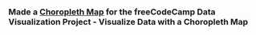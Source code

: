### Made a [Choropleth Map](https://jylee2.github.io/choropleth-map/) for the freeCodeCamp Data Visualization Project - Visualize Data with a Choropleth Map
